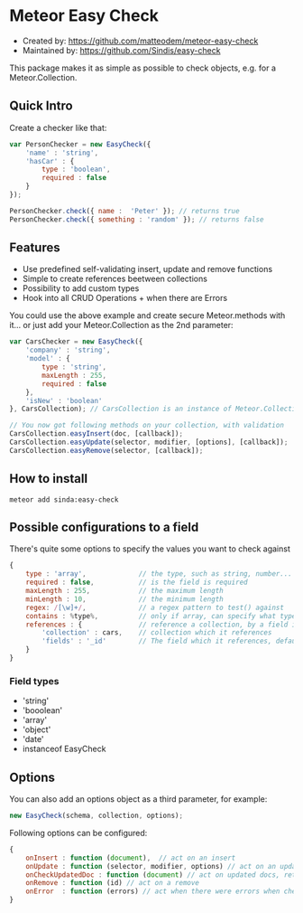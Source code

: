 Meteor Easy Check
=====================

* Created by: https://github.com/matteodem/meteor-easy-check
* Maintained by: https://github.com/Sindis/easy-check

This package makes it as simple as possible to check objects, e.g. for a Meteor.Collection.

## Quick Intro

Create a checker like that:

```javascript
var PersonChecker = new EasyCheck({
	'name' : 'string',
	'hasCar' : {
		type : 'boolean',
		required : false
	}
});

PersonChecker.check({ name :  'Peter' }); // returns true
PersonChecker.check({ something : 'random' }); // returns false

```

## Features

* Use predefined self-validating insert, update and remove functions
* Simple to create references beetween collections
* Possibility to add custom types
* Hook into all CRUD Operations + when there are Errors

You could use the above example and create secure Meteor.methods with it… or just add your Meteor.Collection as the 2nd parameter:

```javascript
var CarsChecker = new EasyCheck({
	'company' : 'string',
	'model' : {
		type : 'string',
		maxLength : 255,
		required : false
	},
	'isNew' : 'boolean'
}, CarsCollection); // CarsCollection is an instance of Meteor.Collection

// You now got following methods on your collection, with validation
CarsCollection.easyInsert(doc, [callback]);
CarsCollection.easyUpdate(selector, modifier, [options], [callback]);
CarsCollection.easyRemove(selector, [callback]);

```

## How to install
```
meteor add sinda:easy-check
```


## Possible configurations to a field
There's quite some options to specify the values you want to check against

```javascript
{
    type : 'array',             // the type, such as string, number...
    required : false,           // is the field is required
    maxLength : 255,            // the maximum length
    minLength : 10,             // the minimum length
    regex: /[\w]+/,             // a regex pattern to test() against
    contains : %type%,          // only if array, can specify what type of values it contains
    references : {              // reference a collection, by a field in it
        'collection' : cars,    // collection which it references
        'fields' : '_id'        // The field which it references, default _id
    }
}
```


### Field types

* 'string'
* 'booolean'
* 'array'
* 'object'
* 'date'
* instanceof EasyCheck

## Options

You can also add an options object as a third parameter, for example:
```javascript
new EasyCheck(schema, collection, options);
```

Following options can be configured:
```javascript
{
    onInsert : function (document),  // act on an insert
    onUpdate : function (selector, modifier, options) // act on an update
    onCheckUpdatedDoc : function (document) // act on updated docs, return false = revert
    onRemove : function (id) // act on a remove
    onError  : function (errors) // act when there were errors when checking a document
}
```
